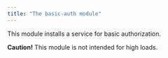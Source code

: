 ```yaml
---
title: "The basic-auth module"
---
```


This module installs a service for basic authorization.

**Caution!** This module is not intended for high loads.
